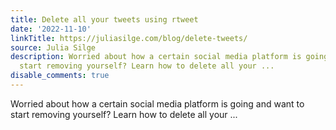 ```yaml
---
title: Delete all your tweets using rtweet
date: '2022-11-10'
linkTitle: https://juliasilge.com/blog/delete-tweets/
source: Julia Silge
description: Worried about how a certain social media platform is going and want to
  start removing yourself? Learn how to delete all your ...
disable_comments: true
---
```

Worried about how a certain social media platform is going and want to start removing yourself? Learn how to delete all your ...